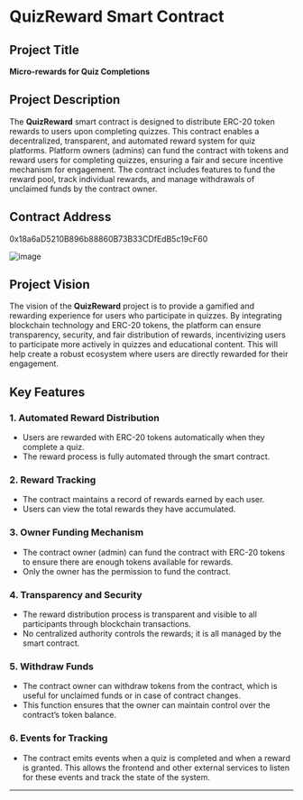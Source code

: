 # QuizReward Smart Contract





## Project Title
**Micro-rewards for Quiz Completions**

## Project Description
The **QuizReward** smart contract is designed to distribute ERC-20 token rewards to users upon completing quizzes. This contract enables a decentralized, transparent, and automated reward system for quiz platforms. Platform owners (admins) can fund the contract with tokens and reward users for completing quizzes, ensuring a fair and secure incentive mechanism for engagement. The contract includes features to fund the reward pool, track individual rewards, and manage withdrawals of unclaimed funds by the contract owner.

## Contract Address
0x18a6aD5210B896b88860B73B33CDfEdB5c19cF60

![image](https://github.com/user-attachments/assets/3994ea9d-92ec-4e3b-868e-9f5664ff4ac6)


## Project Vision
The vision of the **QuizReward** project is to provide a gamified and rewarding experience for users who participate in quizzes. By integrating blockchain technology and ERC-20 tokens, the platform can ensure transparency, security, and fair distribution of rewards, incentivizing users to participate more actively in quizzes and educational content. This will help create a robust ecosystem where users are directly rewarded for their engagement.

## Key Features

### 1. **Automated Reward Distribution**
   - Users are rewarded with ERC-20 tokens automatically when they complete a quiz.
   - The reward process is fully automated through the smart contract.

### 2. **Reward Tracking**
   - The contract maintains a record of rewards earned by each user.
   - Users can view the total rewards they have accumulated.

### 3. **Owner Funding Mechanism**
   - The contract owner (admin) can fund the contract with ERC-20 tokens to ensure there are enough tokens available for rewards.
   - Only the owner has the permission to fund the contract.

### 4. **Transparency and Security**
   - The reward distribution process is transparent and visible to all participants through blockchain transactions.
   - No centralized authority controls the rewards; it is all managed by the smart contract.

### 5. **Withdraw Funds**
   - The contract owner can withdraw tokens from the contract, which is useful for unclaimed funds or in case of contract changes.
   - This function ensures that the owner can maintain control over the contract’s token balance.

### 6. **Events for Tracking**
   - The contract emits events when a quiz is completed and when a reward is granted. This allows the frontend and other external services to listen for these events and track the state of the system.

---

